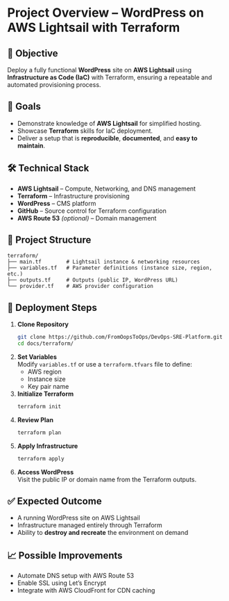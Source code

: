 # Project Overview – WordPress on AWS Lightsail with Terraform

## 📌 Objective
Deploy a fully functional **WordPress** site on **AWS Lightsail** using **Infrastructure as Code (IaC)** with Terraform, ensuring a repeatable and automated provisioning process.

## 🎯 Goals
- Demonstrate knowledge of **AWS Lightsail** for simplified hosting.
- Showcase **Terraform** skills for IaC deployment.
- Deliver a setup that is **reproducible**, **documented**, and **easy to maintain**.

## 🛠️ Technical Stack
- **AWS Lightsail** – Compute, Networking, and DNS management
- **Terraform** – Infrastructure provisioning
- **WordPress** – CMS platform
- **GitHub** – Source control for Terraform configuration
- **AWS Route 53** *(optional)* – Domain management

## 📂 Project Structure
```
terraform/
├── main.tf        # Lightsail instance & networking resources
├── variables.tf   # Parameter definitions (instance size, region, etc.)
├── outputs.tf     # Outputs (public IP, WordPress URL)
└── provider.tf    # AWS provider configuration
```

## 🚀 Deployment Steps
1. **Clone Repository**  
   ```bash
   git clone https://github.com/FromOopsToOps/DevOps-SRE-Platform.git
   cd docs/terraform/
   ```
2. **Set Variables**  
   Modify `variables.tf` or use a `terraform.tfvars` file to define:
   - AWS region
   - Instance size
   - Key pair name
3. **Initialize Terraform**  
   ```bash
   terraform init
   ```
4. **Review Plan**  
   ```bash
   terraform plan
   ```
5. **Apply Infrastructure**  
   ```bash
   terraform apply
   ```
6. **Access WordPress**  
   Visit the public IP or domain name from the Terraform outputs.

## ✅ Expected Outcome
- A running WordPress site on AWS Lightsail
- Infrastructure managed entirely through Terraform
- Ability to **destroy and recreate** the environment on demand

## 📈 Possible Improvements
- Automate DNS setup with AWS Route 53
- Enable SSL using Let’s Encrypt
- Integrate with AWS CloudFront for CDN caching
